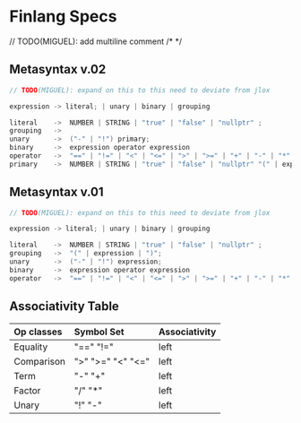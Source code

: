 # Finlang Specs

// TODO(MIGUEL): add multiline comment /* */

## Metasyntax v.02
```c
// TODO(MIGUEL): expand on this to this need to deviate from jlox

expression -> literal; | unary | binary | grouping

literal    ->  NUMBER | STRING | "true" | "false" | "nullptr" ;
grouping   ->  
unary      ->  ("-" | "!") primary;                                       
binary     ->  expression operator expression                                
operator   ->  "==" | "!=" | "<" | "<=" | ">" | ">=" | "+" | "-" | "*" | "/" 
primary    ->  NUMBER | STRING | "true" | "false" | "nullptr" "(" | expression | ")";
```

## Metasyntax v.01
```c
// TODO(MIGUEL): expand on this to this need to deviate from jlox

expression -> literal; | unary | binary | grouping

literal    ->  NUMBER | STRING | "true" | "false" | "nullptr" ;                                                 
grouping   ->  "(" | expression | ")";                                       
unary      ->  ("-" | "!") expression;                                       
binary     ->  expression operator expression                                
operator   ->  "==" | "!=" | "<" | "<=" | ">" | ">=" | "+" | "-" | "*" | "/" 
```

## Associativity Table
| Op classes  | Symbol Set         | Associativity |
| :---------- | :----------------- | :------------ |
|Equality     | "==" "!="          |  left         |
|Comparison   | ">"  ">=" "<" "<=" |  left         |
|Term         | "-"  "+"           |  left         |
|Factor       | "/"  "*"           |  left         |
|Unary        | "!"  "-"           |  left         |


